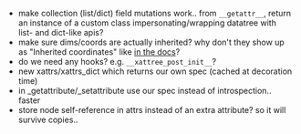 - make collection (list/dict) field mutations work.. from `__getattr__`, return an instance of a custom class impersonating/wrapping datatree with list- and dict-like apis?
- make sure dims/coords are actually inherited? why don't they show up as "Inherited coordinates" like [in the docs](https://docs.xarray.dev/en/stable/user-guide/hierarchical-data.html#coordinate-inheritance)?
- do we need any hooks? e.g. `__xattree_post_init__`?
- new xattrs/xattrs_dict which returns our own spec (cached at decoration time)
- in _getattribute/_setattribute use our spec instead of introspection.. faster
- store node self-reference in attrs instead of an extra attribute? so it will survive copies..